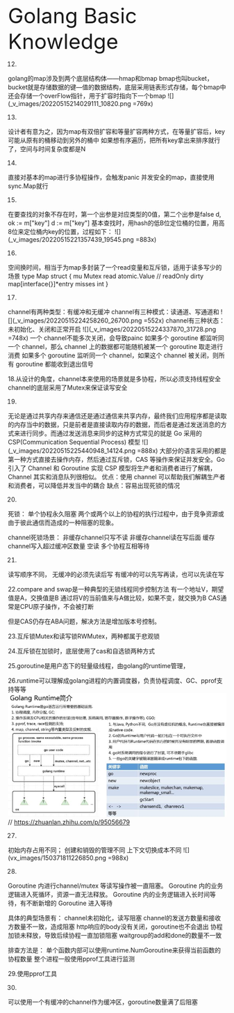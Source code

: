 <font size=7>Golang Basic Knowledge</font><br>





12.
golang的map涉及到两个底层结构体——hmap和bmap
bmap也叫bucket，bucket就是存储数据的键—值的数据结构，底层采用链表形式存储，每个bmap中还会存储一个overFlow指针，用于扩容时指向下一个bmap
![](_v_images/20220515214029111_10820.png =769x)


13.
设计者有意为之，因为map有双倍扩容和等量扩容两种方式，在等量扩容后，key可能从原有的桶移动到另外的桶中
如果想有序遍历，把所有key拿出来排序就行了，空间与时间复杂度都是N

14.
直接对基本的map进行多协程操作，会触发panic
并发安全的map，直接使用sync.Map就行

15.
在要查找的对象不存在时，第一个出参是对应类型的0值，第二个出参是false
d, ok := m["key"]
d := m["key"]
基本查找时，用hash的低B位定位桶的位置，用高8位来定位桶内key的位置，过程如下：
![](_v_images/20220515221357439_19545.png =883x)


16.
空间换时间，相当于为map多封装了一个read变量和互斥锁，适用于读多写少的场景
type Map struct {
   mu Mutex
   read atomic.Value // readOnly
   dirty map[interface{}]*entry
   misses int
}

17.
channel有两种类型：有缓冲和无缓冲
channel有三种模式：读通道、写通道和
![](_v_images/20220515224258260_26700.png =552x)
channel有三种状态：未初始化、关闭和正常开启
![](_v_images/20220515224337870_31728.png =748x)
一个 channel不能多次关闭，会导致painc
如果多个 goroutine 都监听同一个 channel，那么 channel 上的数据都可能随机被某一个 goroutine 取走进行消费
如果多个 goroutine 监听同一个 channel，如果这个 channel 被关闭，则所有 goroutine 都能收到退出信号



18.从设计的角度，channel本来使用的场景就是多协程，所以必须支持线程安全
channel的底层采用了Mutex来保证读写安全


19.
无论是通过共享内存来通信还是通过通信来共享内存，最终我们应用程序都是读取的内存当中的数据，只是前者是直接读取内存的数据，而后者是通过发送消息的方式来进行同步。而通过发送消息来同步的这种方式常见的就是 Go 采用的 CSP(Communication Sequential Process) 模型
![](_v_images/20220515225440948_14124.png =888x)
大部分的语言采用的都是第一种方式直接去操作内存，然后通过互斥锁，CAS 等操作来保证并发安全。Go 引入了 Channel 和 Goroutine 实现 CSP 模型将生产者和消费者进行了解耦，Channel 其实和消息队列很相似。
优点：使用 channel 可以帮助我们解耦生产者和消费者，可以降低并发当中的耦合
缺点：容易出现死锁的情况


20.
死锁：
单个协程永久阻塞
两个或两个以上的协程的执行过程中，由于竞争资源或由于彼此通信而造成的一种阻塞的现象。

channel死锁场景：
非缓存channel只写不读
非缓存channel读在写后面
缓存channel写入超过缓冲区数量
空读
多个协程互相等待

21.
读写顺序不同，
无缓冲的必须先读后写
有缓冲的可以先写再读，也可以先读在写


22.compare and swap是一种典型的无锁线程同步控制方法
有一个地址V，期望值是A，交换值是B
通过将V的当前值来与A做比较，如果不变，就交换为B
CAS通常是CPU原子操作，不会被打断

但是CAS仍存在ABA问题，解决方法是增加版本号控制。

23.互斥锁Mutex和读写锁RWMutex，两种都属于悲观锁

24.互斥锁在加锁时，底层使用了cas和自选锁两种方式

25.goroutine是用户态下的轻量级线程，由golang的runtime管理，

26.runtime可以理解成golang进程的内置调度器，负责协程调度、GC、pprof支持等等
![](vx_images/36211711220557.png)
// https://zhuanlan.zhihu.com/p/95056679

27.
初始内存占用不同；
创建和销毁的管理不同
上下文切换成本不同
![](vx_images/150371811226850.png =988x)

28.
Goroutine 内进行channel/mutex 等读写操作被一直阻塞。
Goroutine 内的业务逻辑进入死循环，资源一直无法释放。
Goroutine 内的业务逻辑进入长时间等待，有不断新增的 Goroutine 进入等待

具体的典型场景有：
channel未初始化，读写阻塞
channel的发送方数量和接收方数量不一致，造成阻塞
http响应的body没有关闭，goroutine也不会退出
协程加锁未释放，导致后续协程一直加锁阻塞
waitgroup的add和done的数量不一致    

排查方法是：
单个函数内部可以使用runtime.NumGoroutine来获得当前函数的协程数量
整个进程一般使用pprof工具进行监测

29.使用pprof工具

30.
可以使用一个有缓冲的channel作为缓冲区，goroutine数量满了后阻塞



